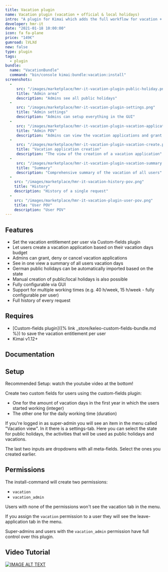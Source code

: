 ```yaml
---
title: Vacation plugin
name: Vacation plugin (vacation + official & local holidays)
intro: "A plugin for Kimai which adds the full workflow for vacation + official & local holidays"
developer: hmr-it
date: "2021-01-18 10:00:00"
icon: fa fa-plane
price: "149€"
gumroad: lVLXd
new: false
type: plugin
tags:
  - plugin
bundle:
  name: "VacationBundle"
  command: "bin/console kimai:bundle:vacation:install"
screenshots:
  - 
     src: "/images/marketplace/hmr-it-vacation-plugin-public-holiday.png"
     title: "Admin area"
     description: "Admins see all public holidays" 
  - 
     src: "/images/marketplace/hmr-it-vacation-plugin-settings.png"
     title: "Admin settings"
     description: "Admins can setup everything in the GUI"
  - 
     src: "/images/marketplace/hmr-it-vacation-plugin-vacation-applications.png"
     title: "Admin POV"
     description: "Admins can view the vacation applications and grant or deny them"
  - 
     src: "/images/marketplace/hmr-it-vacation-plugin-vacation-create.png"
     title: "Vacation application creation"
     description: "The view of the creation of a vacation application"
  - 
     src: "/images/marketplace/hmr-it-vacation-plugin-vacation-summary.png"
     title: "Summary"
     description: "Comprehensive summary of the vacation of all users"
  -
    src: "/images/marketplace/hmr-it-vacation-history-pov.png"
    title: "History"
    description: "History of a single request"
  -
    src: "/images/marketplace/hmr-it-vacation-plugin-user-pov.png"
    title: "User POV"
    description: "User POV"
---
```


## Features

- Set the vacation entitlement per user via Custom-fields plugin
- Let users create a vacation application based on their vacation days budget
- Admins can grant, deny or cancel vacation applications
- See in one view a summary of all users vacation days
- German public holidays can be automatically imported based on the state
- Manual creation of public/local holidays is also possible
- Fully configurable via GUI
- Support for multiple working times (e.g. 40 h/week, 15 h/week - fully configurable per user)
- Full history of every request

## Requires

- [Custom-fields plugin]({% link _store/keleo-custom-fields-bundle.md %}) to save the vacation entitlement per user
- Kimai v1.12+

## Documentation
## Setup

Recommended Setup: watch the youtube video at the bottom!

Create two custom fields for users using the custom-fields plugin:
- One for the amount of vacation days in the first year in which the users started working (integer)
- The other one for the daily working time (duration)

If you're logged in as super-admin you will see an item in the menu called "Vacation view". In it there is a settings-tab.
Here you can select the state for public holidays, the activities that will be used as public holidays and vacations.

The last two inputs are dropdowns with all meta-fields. Select the ones you created earlier.

## Permissions
The install-command will create two permissions:
- `vacation`
- `vacation_admin`

Users with none of the permissions won't see the vacation tab in the menu.

If you assign the `vacation` permission to a user they will see the leave-application tab in the menu.

Super-admins and users with the `vacation_admin` permission have full control over this plugin.
    
## Video Tutorial
[![IMAGE ALT TEXT](http://img.youtube.com/vi/Z_LGqXVqPyo/0.jpg)](http://www.youtube.com/watch?v=Z_LGqXVqPyo "Kimai Vacation / Holiday Plugin Installation + Setup")
